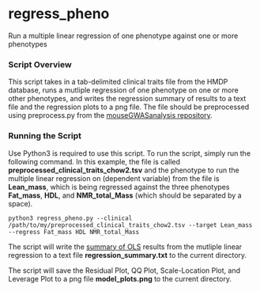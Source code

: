 # regress_pheno

Run a multiple linear regression of one phenotype against one or more phenotypes 

### Script Overview

This script takes in a tab-delimited clinical traits file from the HMDP database, runs a mutliple regression of one phenotype on one or more other phenotypes, and writes the regression summary of results to a text file and the regression plots to a png file. The file should be preprocessed using preprocess.py from the [mouseGWASanalysis repository](https://github.com/nlapier2/mouseGWASAnalysisPackage). 

### Running the Script

Use Python3 is required to use this script. To run the script, simply run the following command. In this example, the file is called **preprocessed_clinical_traits_chow2.tsv** and the phenotype to run the multiple linear regression on (dependent variable) from the file is **Lean_mass**, which is being regressed against the three phenotypes **Fat_mass**, **HDL**, and **NMR_total_Mass** (which should be separated by a space).  
```
python3 regress_pheno.py --clinical /path/to/my/preprocessed_clinical_traits_chow2.tsv --target Lean_mass --regress Fat_mass HDL NMR_total_Mass
```

The script will write the [summary of OLS](https://www.statsmodels.org/dev/examples/notebooks/generated/ols.html) results from the mutliple linear regression to a text file  **regression_summary.txt** to the current directory. 

The script will save the Residual Plot, QQ Plot, Scale-Location Plot, and Leverage Plot to a png file **model_plots.png** to the current directory. 
